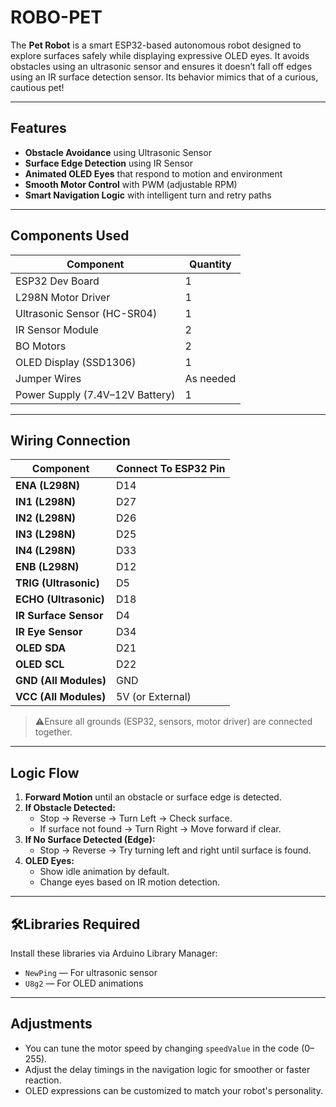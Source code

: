 # ROBO-PET

The **Pet Robot** is a smart ESP32-based autonomous robot designed to explore surfaces safely while displaying expressive OLED eyes. It avoids obstacles using an ultrasonic sensor and ensures it doesn’t fall off edges using an IR surface detection sensor. Its behavior mimics that of a curious, cautious pet!

---

## Features

- **Obstacle Avoidance** using Ultrasonic Sensor  
- **Surface Edge Detection** using IR Sensor  
- **Animated OLED Eyes** that respond to motion and environment  
- **Smooth Motor Control** with PWM (adjustable RPM)  
- **Smart Navigation Logic** with intelligent turn and retry paths

---

## Components Used

| Component              | Quantity |
|------------------------|----------|
| ESP32 Dev Board        | 1        |
| L298N Motor Driver     | 1        |
| Ultrasonic Sensor (HC-SR04) | 1    |
| IR Sensor Module       | 2        |
| BO Motors              | 2        |
| OLED Display (SSD1306) | 1        |
| Jumper Wires           | As needed |
| Power Supply (7.4V–12V Battery) | 1 |

---

## Wiring Connection

| Component              | Connect To ESP32 Pin |
|-----------------------|----------------------|
| **ENA (L298N)**        | D14                 |
| **IN1 (L298N)**        | D27                 |
| **IN2 (L298N)**        | D26                 |
| **IN3 (L298N)**        | D25                 |
| **IN4 (L298N)**        | D33                 |
| **ENB (L298N)**        | D12                 |
| **TRIG (Ultrasonic)**  | D5                  |
| **ECHO (Ultrasonic)**  | D18                 |
| **IR Surface Sensor**  | D4                  |
| **IR Eye Sensor**      | D34                 |
| **OLED SDA**           | D21                 |
| **OLED SCL**           | D22                 |
| **GND (All Modules)**  | GND                 |
| **VCC (All Modules)**  | 5V (or External)    |

> ⚠Ensure all grounds (ESP32, sensors, motor driver) are connected together.

---

## Logic Flow

1. **Forward Motion** until an obstacle or surface edge is detected.
2. **If Obstacle Detected:**
   - Stop → Reverse → Turn Left → Check surface.
   - If surface not found → Turn Right → Move forward if clear.
3. **If No Surface Detected (Edge):**
   - Stop → Reverse → Try turning left and right until surface is found.
4. **OLED Eyes:**
   - Show idle animation by default.
   - Change eyes based on IR motion detection.

---

## 🛠Libraries Required

Install these libraries via Arduino Library Manager:

- `NewPing` — For ultrasonic sensor
- `U8g2` — For OLED animations


---

## Adjustments

- You can tune the motor speed by changing `speedValue` in the code (0–255).
- Adjust the delay timings in the navigation logic for smoother or faster reaction.
- OLED expressions can be customized to match your robot's personality.









